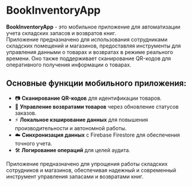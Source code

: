 # BookInventoryApp

**BookInventoryApp** - это мобильное приложение для автоматизации учета складских запасов и возвратов книг.  
Приложение предназначено для использования сотрудниками складских помещений и магазинов, предоставляя инструменты для управления данными о товарах и возвратах в режиме реального времени. Оно также поддерживает сканирование QR-кодов для оперативного получения информации о товарах.

## Основные функции мобильного приложения:
- 📷 **Сканирование QR-кодов** для идентификации товаров.  
- 🔄 **Управление возвратами товаров** через обновление статусов заказов.  
- ⚡ **Локальное кэширование данных** для повышения производительности и автономной работы.  
- ☁️ **Синхронизация данных** с Firebase Firestore для обеспечения точного учета.  
- 🛠️ **Логирование операций** для целей аудита.  

Приложение предназначено для упрощения работы складских сотрудников и магазинов, обеспечивая надежный и современный инструмент управления запасами и возвратами книг.
